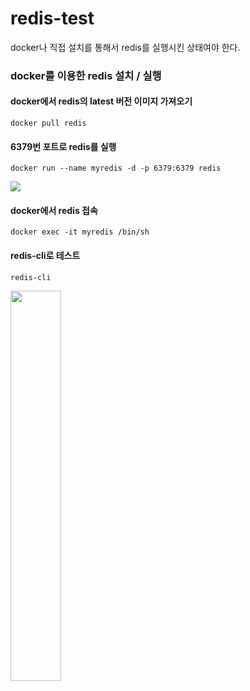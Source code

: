 # redis-test
docker나 직접 설치를 통해서 redis를 실행시킨 상태여야 한다.

### docker를 이용한 redis 설치 / 실행
#### docker에서 redis의 latest 버전 이미지 가져오기
```
docker pull redis 
```

#### 6379번 포트로 redis를 실행
```
docker run --name myredis -d -p 6379:6379 redis
```
<img src="https://velog.velcdn.com/images/khc41/post/c0ed58ba-3404-4b41-b7de-411fb827267b/image.png">


#### docker에서 redis 접속 
```
docker exec -it myredis /bin/sh
```

#### redis-cli로 테스트
```
redis-cli
```
<img src="https://velog.velcdn.com/images/khc41/post/919b63e3-171c-46ee-9f29-2e77196c82b1/image.png" width="40%">


<br>
<br>
<br>
